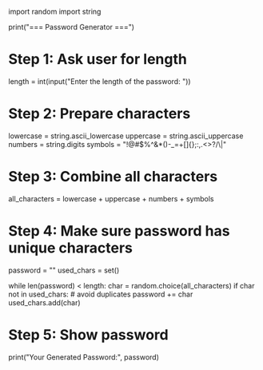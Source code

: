 import random
import string

print("=== Password Generator ===")

# Step 1: Ask user for length
length = int(input("Enter the length of the password: "))

# Step 2: Prepare characters
lowercase = string.ascii_lowercase
uppercase = string.ascii_uppercase
numbers = string.digits
symbols = "!@#$%^&*()-_=+[]{};:,.<>?/\\|"

# Step 3: Combine all characters
all_characters = lowercase + uppercase + numbers + symbols

# Step 4: Make sure password has unique characters
password = ""
used_chars = set()

while len(password) < length:
    char = random.choice(all_characters)
    if char not in used_chars:   # avoid duplicates
        password += char
        used_chars.add(char)

# Step 5: Show password
print("Your Generated Password:", password)
